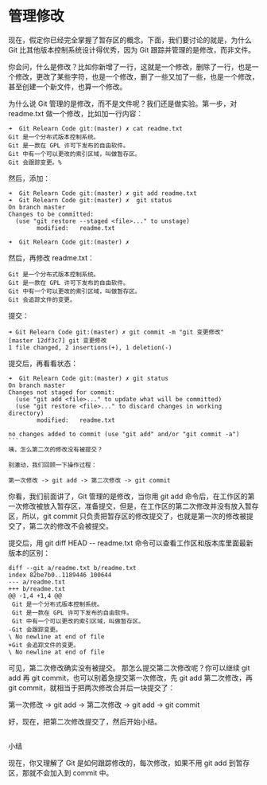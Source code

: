 # 管理修改

现在，假定你已经完全掌握了暂存区的概念。下面，我们要讨论的就是，为什么 Git 比其他版本控制系统设计得优秀，因为 Git 跟踪并管理的是修改，而非文件。

你会问，什么是修改？比如你新增了一行，这就是一个修改，删除了一行，也是一个修改，更改了某些字符，也是一个修改，删了一些又加了一些，也是一个修改，甚至创建一个新文件，也算一个修改。

为什么说 Git 管理的是修改，而不是文件呢？我们还是做实验。第一步，对 readme.txt 做一个修改，比如加一行内容：

```
➜  Git Relearn Code git:(master) ✗ cat readme.txt
Git 是一个分布式版本控制系统。
Git 是一款在 GPL 许可下发布的自由软件。
Git 中有一个可以更改的索引区域，叫做暂存区。
Git 会跟踪变更。%
```

然后，添加：

```
➜  Git Relearn Code git:(master) ✗ git add readme.txt
➜  Git Relearn Code git:(master) ✗  git status
On branch master
Changes to be committed:
  (use "git restore --staged <file>..." to unstage)
        modified:   readme.txt

➜  Git Relearn Code git:(master) ✗
```

然后，再修改 readme.txt：

```
Git 是一个分布式版本控制系统。
Git 是一款在 GPL 许可下发布的自由软件。
Git 中有一个可以更改的索引区域，叫做暂存区。
Git 会追踪文件的变更。
```

提交：

```
➜ Git Relearn Code git:(master) ✗ git commit -m "git 变更修改"
[master 12df3c7] git 变更修改
1 file changed, 2 insertions(+), 1 deletion(-)

```

提交后，再看看状态：

````
➜  Git Relearn Code git:(master) ✗ git status
On branch master
Changes not staged for commit:
  (use "git add <file>..." to update what will be committed)
  (use "git restore <file>..." to discard changes in working directory)
        modified:   readme.txt

no changes added to commit (use "git add" and/or "git commit -a")
```
咦，怎么第二次的修改没有被提交？

别激动，我们回顾一下操作过程：

第一次修改 -> git add -> 第二次修改 -> git commit
````

你看，我们前面讲了，Git 管理的是修改，当你用 git add 命令后，在工作区的第一次修改被放入暂存区，准备提交，但是，在工作区的第二次修改并没有放入暂存区，所以，git commit 只负责把暂存区的修改提交了，也就是第一次的修改被提交了，第二次的修改不会被提交。

提交后，用 git diff HEAD -- readme.txt 命令可以查看工作区和版本库里面最新版本的区别：

```
diff --git a/readme.txt b/readme.txt
index 82be7b0..1189446 100644
--- a/readme.txt
+++ b/readme.txt
@@ -1,4 +1,4 @@
 Git 是一个分布式版本控制系统。
 Git 是一款在 GPL 许可下发布的自由软件。
 Git 中有一个可以更改的索引区域，叫做暂存区。
-Git 会跟踪变更。
\ No newline at end of file
+Git 会追踪文件的变更。
\ No newline at end of file
```

可见，第二次修改确实没有被提交。
那怎么提交第二次修改呢？你可以继续 git add 再 git commit，也可以别着急提交第一次修改，先 git add 第二次修改，再 git commit，就相当于把两次修改合并后一块提交了：

第一次修改 -> git add -> 第二次修改 -> git add -> git commit

好，现在，把第二次修改提交了，然后开始小结。

## 
小结

现在，你又理解了 Git 是如何跟踪修改的，每次修改，如果不用 git add 到暂存区，那就不会加入到 commit 中。
